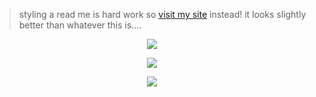 > styling a read me is hard work so [visit my site](https://mir-woe.github.io "poo hahaha") instead! it looks slightly better than whatever this is....

<p align="center">
  <img src="https://lanyard.cnrad.dev/api/401359212787007490">
</p>

<p align="center">
  <img src="https://embed.minzkraut.com/spotify/embed.png?key=jcjbe02uxml6wion3hjg6ss3p&header=left&font=DotGothic16&headerFont=Orbitron&border=hidden&color=2c70cc&mode=current&bg=1a1c1f">
</p>

<p align="center">
  <img src="https://github-readme-stats.vercel.app/api?username=mir-woe&show_icons=true&bg_color=1a1c1f&border_color=1a1c1f" />
</p>

<!--
<p align="center">
  <img align="center" src="https://github-readme-stats.vercel.app/api/top-langs/?username=mir-woe&bg_color=1a1c1f&border_color=1a1c1f"/>
</p>
-->

